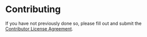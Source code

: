 # Contributing

If you have not previously done so, please fill out and submit the [Contributor License Agreement](https://cla.pivotal.io/sign/pivotal).
